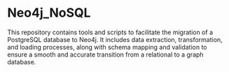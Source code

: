 # Neo4j_NoSQL
This repository contains tools and scripts to facilitate the migration of a PostgreSQL database to Neo4j. It includes data extraction, transformation, and loading processes, along with schema mapping and validation to ensure a smooth and accurate transition from a relational to a graph database.
